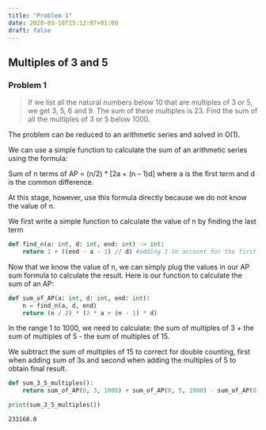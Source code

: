 ```yaml
---
title: "Problem 1"
date: 2020-03-18T15:12:07+01:00
draft: false
---
```


## Multiples of 3 and 5

### Problem 1

> If we list all the natural numbers below 10 that are multiples of 3 or 5, we get 3, 5, 6 and 9.
> The sum of these multiples is 23.
> Find the sum of all the multiples of 3 or 5 below 1000.

The problem can be reduced to an arithmetic series and solved in O(1).

We can use a simple function to calculate the sum of an arithmetic series using the
formula:

Sum of n terms of AP = (n/2) \* [2a + (n – 1)d]
where a is the first term and d is the common difference.

At this stage, however, use this formula directly because we do not know the value of n.

We first write a simple function to calculate the value of n by finding the last term

```python
def find_n(a: int, d: int, end: int) -> int:
    return 1 + ((end - a - 1) // d) #adding 1 to account for the first term
```

Now that we know the value of n, we can simply plug the values in our AP sum formula to calculate the result.
Here is our function to calculate the sum of an AP:

```python
def sum_of_AP(a: int, d: int, end: int):
    n = find_n(a, d, end)
    return (n / 2) * (2 * a + (n - 1) * d)
```

In the range 1 to 1000, we need to calculate:
the sum of multiples of 3 + the sum of multiples of 5 - the sum of multiples of 15.

We subtract the sum of multiples of 15 to correct for double counting,
first when adding sum of 3s and second when adding the multiples of 5 to obtain final result.

```python
def sum_3_5_multiples():
    return sum_of_AP(0, 3, 1000) + sum_of_AP(0, 5, 1000) - sum_of_AP(0, 15, 1000)

print(sum_3_5_multiples())
```

    233168.0
